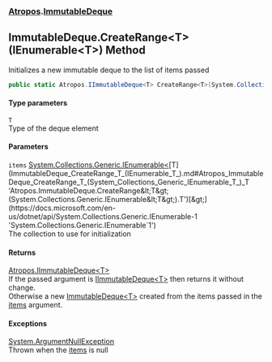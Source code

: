 ### [Atropos](Atropos.md 'Atropos').[ImmutableDeque](ImmutableDeque.md 'Atropos.ImmutableDeque')
## ImmutableDeque.CreateRange&lt;T&gt;(IEnumerable&lt;T&gt;) Method
Initializes a new immutable deque to the list of items passed  
```csharp
public static Atropos.IImmutableDeque<T> CreateRange<T>(System.Collections.Generic.IEnumerable<T> items);
```
#### Type parameters
<a name='Atropos_ImmutableDeque_CreateRange_T_(System_Collections_Generic_IEnumerable_T_)_T'></a>
`T`  
Type of the deque element
  
#### Parameters
<a name='Atropos_ImmutableDeque_CreateRange_T_(System_Collections_Generic_IEnumerable_T_)_items'></a>
`items` [System.Collections.Generic.IEnumerable&lt;](https://docs.microsoft.com/en-us/dotnet/api/System.Collections.Generic.IEnumerable-1 'System.Collections.Generic.IEnumerable`1')[T](ImmutableDeque_CreateRange_T_(IEnumerable_T_).md#Atropos_ImmutableDeque_CreateRange_T_(System_Collections_Generic_IEnumerable_T_)_T 'Atropos.ImmutableDeque.CreateRange&lt;T&gt;(System.Collections.Generic.IEnumerable&lt;T&gt;).T')[&gt;](https://docs.microsoft.com/en-us/dotnet/api/System.Collections.Generic.IEnumerable-1 'System.Collections.Generic.IEnumerable`1')  
The collection to use for initialization
  
#### Returns
[Atropos.IImmutableDeque&lt;](IImmutableDeque_T_.md 'Atropos.IImmutableDeque&lt;T&gt;')[T](ImmutableDeque_CreateRange_T_(IEnumerable_T_).md#Atropos_ImmutableDeque_CreateRange_T_(System_Collections_Generic_IEnumerable_T_)_T 'Atropos.ImmutableDeque.CreateRange&lt;T&gt;(System.Collections.Generic.IEnumerable&lt;T&gt;).T')[&gt;](IImmutableDeque_T_.md 'Atropos.IImmutableDeque&lt;T&gt;')  
If the passed argument is [IImmutableDeque&lt;T&gt;](IImmutableDeque_T_.md 'Atropos.IImmutableDeque&lt;T&gt;') then returns it without change.  
            Otherwise a new [ImmutableDeque&lt;T&gt;](ImmutableDeque_T_.md 'Atropos.ImmutableDeque&lt;T&gt;')  created from the items passed in the [items](ImmutableDeque_CreateRange_T_(IEnumerable_T_).md#Atropos_ImmutableDeque_CreateRange_T_(System_Collections_Generic_IEnumerable_T_)_items 'Atropos.ImmutableDeque.CreateRange&lt;T&gt;(System.Collections.Generic.IEnumerable&lt;T&gt;).items') argument.
#### Exceptions
[System.ArgumentNullException](https://docs.microsoft.com/en-us/dotnet/api/System.ArgumentNullException 'System.ArgumentNullException')  
Thrown when the [items](ImmutableDeque_CreateRange_T_(IEnumerable_T_).md#Atropos_ImmutableDeque_CreateRange_T_(System_Collections_Generic_IEnumerable_T_)_items 'Atropos.ImmutableDeque.CreateRange&lt;T&gt;(System.Collections.Generic.IEnumerable&lt;T&gt;).items') is null
